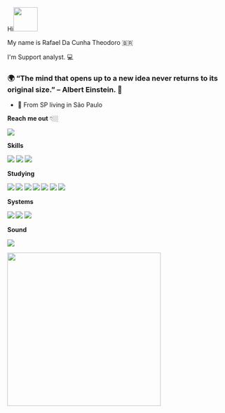 <div>
    Hi<img src="https://media.giphy.com/media/hvRJCLFzcasrR4ia7z/giphy.gif" width="55px">
</div>


My name is Rafael Da Cunha Theodoro 🇧🇷

I'm Support analyst.  💻

### 🌍 “The mind that opens up to a new idea never returns to its original size.” – Albert Einstein. 🧠

- 📍 From SP living in São Paulo

<b>Reach me out</b> 👇🏼

[<img src="https://img.shields.io/badge/linkedin-%230077B5.svg?&style=for-the-badge&logo=linkedin&logoColor=white" />](https://www.linkedin.com/in/rafael-da-cunha-theodoro/)

<b>Skills</b>

<img src="https://img.shields.io/badge/HTML-239120?style=for-the-badge&logo=html5&logoColor=white" /> <img src="https://img.shields.io/badge/CSS-239120?style=for-the-badge&logo=css3&logoColor=white" />
<img src="https://img.shields.io/badge/Visual_Studio_2019-5C2D91?style=for-the-badge&logo=visual%20studio&logoColor=white" />

<b>Studying<b/>
    

<img src= "https://img.shields.io/badge/Git-F05032?style=for-the-badge&logo=git&logoColor=white">
<img src="https://img.shields.io/badge/JavaScript-F7DF1E?style=for-the-badge&logo=javascript&logoColor=black" />
<img src="https://img.shields.io/badge/Node.js-43853D?style=for-the-badge&logo=node.js&logoColor=white" />
<img src= "https://img.shields.io/badge/React-20232A?style=for-the-badge&logo=react&logoColor=61DAFB" />
<img src="https://img.shields.io/badge/React_Native-20232A?style=for-the-badge&logo=react&logoColor=61DAFB" />

<img src="https://img.shields.io/badge/MySQL-00000F?style=for-the-badge&logo=mysql&logoColor=white" />
<img src="https://img.shields.io/badge/MongoDB-4EA94B?style=for-the-badge&logo=mongodb&logoColor=white" />


<b>Systems</b>
   
    
 <img src="https://img.shields.io/badge/Ubuntu-E95420?style=for-the-badge&logo=ubuntu&logoColor=white" /> <img src="https://img.shields.io/badge/Linux_Mint-87CF3E?style=for-the-badge&logo=linux-mint&logoColor=white" /> <img src="https://img.shields.io/badge/Windows-0078D6?style=for-the-badge&logo=windows&logoColor=white" />

 <b>Sound</b>
 
    
 <a href="https://open.spotify.com/user/rafaeltheodor?si=e2fc1bc885bc42c4"><img src="https://img.shields.io/badge/Spotify-1ED760?&style=for-the-badge&logo=spotify&logoColor=white" />


<p>
  <a href="#"><img src="https://github-readme-stats.vercel.app/api?username=Rtheodor&show_icons=true&count_private=true&theme=dark" width="350"></a>
</p>

<!--
**Rtheodor/Rtheodor** is a ✨ _special_ ✨ repository because its `README.md` (this file) appears on your GitHub profile.

